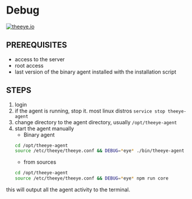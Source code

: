 # Debug

[![theeye.io](/en/images/logo-theeye-theOeye-logo2.png)](https://theeye.io/en/index.html)

## PREREQUISITES

- access to the server
- root access
- last version of the binary agent installed with the installation script

## STEPS

1. login
2. if the agent is running, stop it. most linux distros `service stop theeye-agent`
3. change directory to the agent directory, usually `/opt/theeye-agent`
4. start the agent manually      
    * Binary agent       
    ```bash
    cd /opt/theeye-agent
    source /etc/theeye/theeye.conf && DEBUG=*eye* ./bin/theeye-agent
    ```
    * from sources
    ```bash
    cd /opt/theeye-agent
    source /etc/theeye/theeye.conf && DEBUG=*eye* npm run core
    ```




this will output all the agent activity to the terminal.

